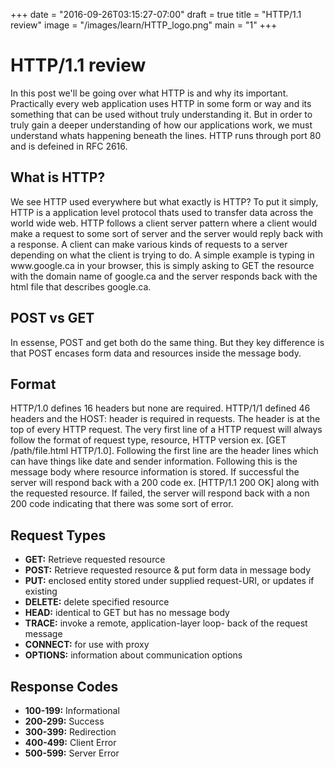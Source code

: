 +++
date = "2016-09-26T03:15:27-07:00"
draft = true
title = "HTTP/1.1 review"
image = "/images/learn/HTTP_logo.png"
main = "1"
+++

<h1>HTTP/1.1 review</h1>
In this post we'll be going over what HTTP is and why its important. Practically every web application uses HTTP in some form or way and its something that can be used without truly understanding it. But in order to truly gain a deeper understanding of how our applications work, we must understand whats happening beneath the lines. HTTP runs through port 80 and is defeined in RFC 2616.
<h2>What is HTTP?</h1>
We see HTTP used everywhere but what exactly is HTTP? To put it simply, HTTP is a application level protocol thats used to transfer data across the world wide web. HTTP follows a client server pattern where a client would make a request to some sort of server and the server would reply back with a response. A client can make various kinds of requests to a server depending on what the client is trying to do. A simple example is typing in www.google.ca in your browser, this is simply asking to GET the resource with the domain name of google.ca and the server responds back with the html file that describes google.ca.
<h2>POST vs GET</h2>
In essense, POST and get both do the same thing. But they key difference is that POST encases form data and resources inside the message body.

<h2>Format</h2>
HTTP/1.0 defines 16 headers but none are required. HTTP/1/1 defined 46 headers and the HOST: header is required in requests. The header is at the top of every HTTP request. The very first line of a HTTP request will always follow the format of request type, resource, HTTP version ex. [GET /path/file.html HTTP/1.0]. Following the first line are the header lines which can have things like date and sender information. Following this is the message body where resource information is stored. If successful the server will respond back with a 200 code ex. [HTTP/1.1 200 OK] along with the requested resource. If failed, the server will respond back with a non 200 code indicating that there was some sort of error. 
<h2>Request Types</h2>
<ul>
    <li><b>GET:</b> Retrieve requested resource</li>
    <li><b>POST:</b> Retrieve requested resource & put form data in message body</li>
    <li><b>PUT:</b> enclosed entity stored under supplied request-URI, or updates if existing</li>
    <li><b>DELETE:</b> delete specified resource</li>
    <li><b>HEAD:</b> identical to GET but has no message body</li>
    <li><b>TRACE:</b> invoke a remote, application-layer loop- back of the request message</li>
    <li><b>CONNECT:</b> for use with proxy</li>
    <li><b>OPTIONS:</b> information about communication options</li>
</ul>

<h2>Response Codes</h2>
<ul>
    <li><b>100-199:</b> Informational</li>
    <li><b>200-299:</b> Success</li>
    <li><b>300-399:</b> Redirection</li>
    <li><b>400-499:</b> Client Error</li>
    <li><b>500-599:</b> Server Error</li>
</ul>


<br/>
<br/>